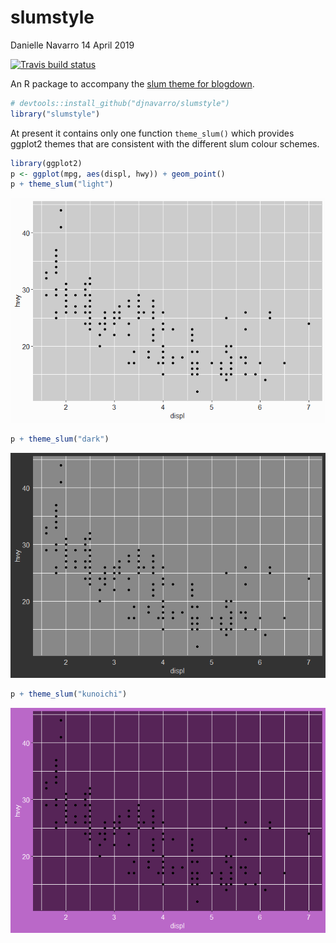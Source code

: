 slumstyle
================
Danielle Navarro
14 April 2019

[![Travis build
status](https://travis-ci.org/djnavarro/slumstyle.svg?branch=master)](https://travis-ci.org/djnavarro/slumstyle)

An R package to accompany the [slum theme for
blogdown](https://github.com/djnavarro/hugo-slum).

``` r
# devtools::install_github("djnavarro/slumstyle")
library("slumstyle")
```

At present it contains only one function `theme_slum()` which provides
ggplot2 themes that are consistent with the different slum colour
schemes.

``` r
library(ggplot2)
p <- ggplot(mpg, aes(displ, hwy)) + geom_point()
p + theme_slum("light")
```

![](README_files/figure-gfm/unnamed-chunk-1-1.png)<!-- -->

``` r
p + theme_slum("dark")
```

![](README_files/figure-gfm/unnamed-chunk-1-2.png)<!-- -->

``` r
p + theme_slum("kunoichi")
```

![](README_files/figure-gfm/unnamed-chunk-1-3.png)<!-- -->
